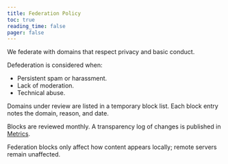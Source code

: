 ```yaml
---
title: Federation Policy
toc: true
reading_time: false
pager: false
---
```


We federate with domains that respect privacy and basic conduct.

Defederation is considered when:

- Persistent spam or harassment.
- Lack of moderation.
- Technical abuse.

Domains under review are listed in a temporary block list. Each block entry notes the domain, reason, and date.

Blocks are reviewed monthly. A transparency log of changes is published in [Metrics](/docs/transparency/metrics/).

Federation blocks only affect how content appears locally; remote servers remain unaffected.

